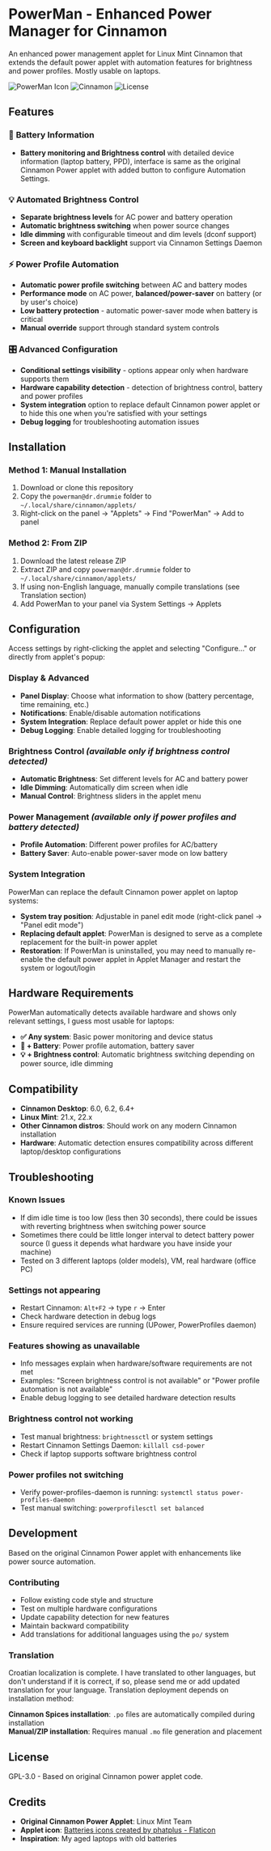 # PowerMan - Enhanced Power Manager for Cinnamon

An enhanced power management applet for Linux Mint Cinnamon that extends the default power applet with automation features for brightness and power profiles. Mostly usable on laptops.

![PowerMan Icon](https://img.shields.io/badge/version-1.6.2-blue) ![Cinnamon](https://img.shields.io/badge/cinnamon-6.0%2B-green) ![License](https://img.shields.io/badge/license-GPL--3.0-orange)

## Features

### 🔋 **Battery Information**

- **Battery monitoring and Brightness control** with detailed device information (laptop battery, PPD), interface is same as the original Cinnamon Power applet with added button to configure Automation Settings.

### 💡 **Automated Brightness Control**

- **Separate brightness levels** for AC power and battery operation
- **Automatic brightness switching** when power source changes
- **Idle dimming** with configurable timeout and dim levels (dconf support)
- **Screen and keyboard backlight** support via Cinnamon Settings Daemon

### ⚡ **Power Profile Automation**

- **Automatic power profile switching** between AC and battery modes
- **Performance mode** on AC power, **balanced/power-saver** on battery (or by user's choice)
- **Low battery protection** - automatic power-saver mode when battery is critical
- **Manual override** support through standard system controls

### 🎛️ **Advanced Configuration**

- **Conditional settings visibility** - options appear only when hardware supports them
- **Hardware capability detection** - detection of brightness control, battery and power profiles
- **System integration** option to replace default Cinnamon power applet or to hide this one when you're satisfied with your settings
- **Debug logging** for troubleshooting automation issues

## Installation

### Method 1: Manual Installation

1. Download or clone this repository
2. Copy the `powerman@dr.drummie` folder to `~/.local/share/cinnamon/applets/`
3. Right-click on the panel → "Applets" → Find "PowerMan" → Add to panel

### Method 2: From ZIP

1. Download the latest release ZIP
2. Extract ZIP and copy `powerman@dr.drummie` folder to `~/.local/share/cinnamon/applets/`
3. If using non-English language, manually compile translations (see Translation section)
4. Add PowerMan to your panel via System Settings → Applets

## Configuration

Access settings by right-clicking the applet and selecting "Configure..." or directly from applet's popup:

### **Display & Advanced**

- **Panel Display**: Choose what information to show (battery percentage, time remaining, etc.)
- **Notifications**: Enable/disable automation notifications
- **System Integration**: Replace default power applet or hide this one
- **Debug Logging**: Enable detailed logging for troubleshooting

### **Brightness Control** *(available only if brightness control detected)*

- **Automatic Brightness**: Set different levels for AC and battery power
- **Idle Dimming**: Automatically dim screen when idle
- **Manual Control**: Brightness sliders in the applet menu

### **Power Management** *(available only if power profiles and battery detected)*

- **Profile Automation**: Different power profiles for AC/battery
- **Battery Saver**: Auto-enable power-saver mode on low battery

### **System Integration**

PowerMan can replace the default Cinnamon power applet on laptop systems:

- **System tray position**: Adjustable in panel edit mode (right-click panel → "Panel edit mode")
- **Replacing default applet**: PowerMan is designed to serve as a complete replacement for the built-in power applet
- **Restoration**: If PowerMan is uninstalled, you may need to manually re-enable the default power applet in Applet Manager and restart the system or logout/login

## Hardware Requirements

PowerMan automatically detects available hardware and shows only relevant settings, I guess most usable for laptops:

- **✅ Any system**: Basic power monitoring and device status
- **🔋 + Battery**: Power profile automation, battery saver
- **💡 + Brightness control**: Automatic brightness switching depending on power source, idle dimming

## Compatibility

- **Cinnamon Desktop**: 6.0, 6.2, 6.4+
- **Linux Mint**: 21.x, 22.x  
- **Other Cinnamon distros**: Should work on any modern Cinnamon installation
- **Hardware**: Automatic detection ensures compatibility across different laptop/desktop configurations

## Troubleshooting

### **Known Issues**

- If dim idle time is too low (less then 30 seconds), there could be issues with reverting brightness when switching power source
- Sometimes there could be little longer interval to detect battery power source (I guess it depends what hardware you have inside your machine)
- Tested on 3 different laptops (older models), VM, real hardware (office PC)

### **Settings not appearing**

- Restart Cinnamon: `Alt+F2` → type `r` → Enter
- Check hardware detection in debug logs
- Ensure required services are running (UPower, PowerProfiles daemon)

### **Features showing as unavailable**

- Info messages explain when hardware/software requirements are not met
- Examples: "Screen brightness control is not available" or "Power profile automation is not available"  
- Enable debug logging to see detailed hardware detection results

### **Brightness control not working**

- Test manual brightness: `brightnessctl` or system settings
- Restart Cinnamon Settings Daemon: `killall csd-power`
- Check if laptop supports software brightness control

### **Power profiles not switching**

- Verify power-profiles-daemon is running: `systemctl status power-profiles-daemon`
- Test manual switching: `powerprofilesctl set balanced`

## Development

Based on the original Cinnamon Power applet with enhancements like power source automation.

### **Contributing**

- Follow existing code style and structure
- Test on multiple hardware configurations  
- Update capability detection for new features
- Maintain backward compatibility
- Add translations for additional languages using the `po/` system

### **Translation**

Croatian localization is complete. I have translated to other languages, but don't understand if it is correct, if so, please send me or add updated translation for your language.
Translation deployment depends on installation method:

**Cinnamon Spices installation**: `.po` files are automatically compiled during installation  
**Manual/ZIP installation**: Requires manual `.mo` file generation and placement

## License

GPL-3.0 - Based on original Cinnamon power applet code.

## Credits

- **Original Cinnamon Power Applet**: Linux Mint Team
- **Applet icon**: <a href="https://www.flaticon.com/free-icons/batteries" title="batteries icons">Batteries icons created by phatplus - Flaticon</a>
- **Inspiration**: My aged laptops with old batteries
